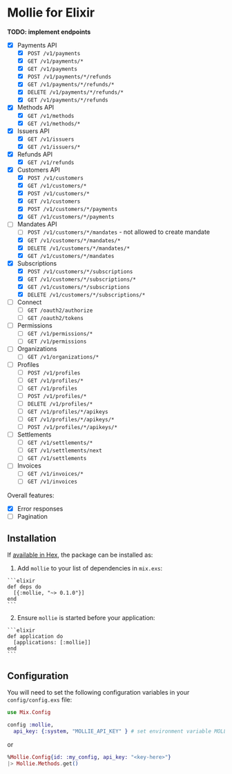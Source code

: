 # Mollie for Elixir

**TODO: implement endpoints**
- [x] Payments API
  - [x] `POST /v1/payments`
  - [x] `GET /v1/payments/*`
  - [x] `GET /v1/payments`
  - [x] `POST /v1/payments/*/refunds`
  - [x] `GET /v1/payments/*/refunds/*`
  - [x] `DELETE /v1/payments/*/refunds/*`
  - [x] `GET /v1/payments/*/refunds`
- [x] Methods API
  - [x] `GET /v1/methods`
  - [x] `GET /v1/methods/*`
- [x] Issuers API
  - [x] `GET /v1/issuers`
  - [x] `GET /v1/issuers/*`
- [x] Refunds API
  - [x] `GET /v1/refunds`
- [x] Customers API
  - [x] `POST /v1/customers`
  - [x] `GET /v1/customers/*`
  - [x] `POST /v1/customers/*`
  - [x] `GET /v1/customers`
  - [x] `POST /v1/customers/*/payments`
  - [x] `GET /v1/customers/*/payments`
- [ ] Mandates API
  - [ ] `POST /v1/customers/*/mandates` - not allowed to create mandate
  - [x] `GET /v1/customers/*/mandates/*`
  - [x] `DELETE /v1/customers/*/mandates/*`
  - [x] `GET /v1/customers/*/mandates`
- [x] Subscriptions
  - [x] `POST /v1/customers/*/subscriptions`
  - [x] `GET /v1/customers/*/subscriptions/*`
  - [x] `GET /v1/customers/*/subscriptions`
  - [x] `DELETE /v1/customers/*/subscriptions/*`
- [ ] Connect
  - [ ] `GET /oauth2/authorize`
  - [ ] `GET /oauth2/tokens`
- [ ] Permissions
  - [ ] `GET /v1/permissions/*`
  - [ ] `GET /v1/permissions`
- [ ] Organizations
  - [ ] `GET /v1/organizations/*`
- [ ] Profiles
  - [ ] `POST /v1/profiles`
  - [ ] `GET /v1/profiles/*`
  - [ ] `GET /v1/profiles`
  - [ ] `POST /v1/profiles/*`
  - [ ] `DELETE /v1/profiles/*`
  - [ ] `GET /v1/profiles/*/apikeys`
  - [ ] `GET /v1/profiles/*/apikeys/*`
  - [ ] `POST /v1/profiles/*/apikeys/*`
- [ ] Settlements
  - [ ] `GET /v1/settlements/*`
  - [ ] `GET /v1/settlements/next`
  - [ ] `GET /v1/settlements`
- [ ] Invoices
  - [ ] `GET /v1/invoices/*`
  - [ ] `GET /v1/invoices`

Overall features:
- [x] Error responses
- [ ] Pagination

## Installation

If [available in Hex](https://hex.pm/docs/publish), the package can be installed as:

  1. Add `mollie` to your list of dependencies in `mix.exs`:

    ```elixir
    def deps do
      [{:mollie, "~> 0.1.0"}]
    end
    ```

  2. Ensure `mollie` is started before your application:

    ```elixir
    def application do
      [applications: [:mollie]]
    end
    ```

## Configuration

You will need to set the following configuration variables in your `config/config.exs` file:

```elixir
use Mix.Config

config :mollie,
  api_key: {:system, "MOLLIE_API_KEY" } # set environment variable MOLLIE_API_KEY
```

or

```elixir
%Mollie.Config{id: :my_config, api_key: "<key-here>"}
|> Mollie.Methods.get()
```
